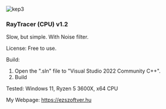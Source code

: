 ![kep3](https://github.com/ezszoftver/Ray-Tracer-CPU-/assets/9680136/70f575c0-8348-4171-ae0b-8212b627ea26)

### RayTracer (CPU) v1.2

Slow, but simple.
With Noise filter.

License:
Free to use.

Build:
1. Open the ".sln" file to "Visual Studio 2022 Community C++".
2. Build

Tested:
Windows 11, 
Ryzen 5 3600X, x64 CPU

My Webpage:
https://ezszoftver.hu
